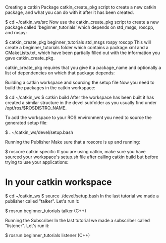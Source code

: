 Creating a catkin Package
catkin_create_pkg script to create a new catkin package, and what you can do with it after it has been created.

$ cd ~/catkin_ws/src
Now use the catkin_create_pkg script to create a new package called 'beginner_tutorials' which depends on std_msgs, roscpp, and rospy:

$ catkin_create_pkg beginner_tutorials std_msgs rospy roscpp
This will create a beginner_tutorials folder which contains a package.xml and a CMakeLists.txt, which have been partially filled out with the information you gave catkin_create_pkg.

catkin_create_pkg requires that you give it a package_name and optionally a list of dependencies on which that package depends:




Building a catkin workspace and sourcing the setup file
Now you need to build the packages in the catkin workspace:

$ cd ~/catkin_ws
$ catkin build
After the workspace has been built it has created a similar structure in the devel subfolder as you usually find under /opt/ros/$ROSDISTRO_NAME.

To add the workspace to your ROS environment you need to source the generated setup file:

$ . ~/catkin_ws/devel/setup.bash




Running the Publisher
Make sure that a roscore is up and running:

$ roscore
catkin specific If you are using catkin, make sure you have sourced your workspace's setup.sh file after calling catkin build but before trying to use your applications:


# In your catkin workspace
$ cd ~/catkin_ws
$ source ./devel/setup.bash
In the last tutorial we made a publisher called "talker". Let's run it:

$ rosrun beginner_tutorials talker      (C++)



Running the Subscriber
In the last tutorial we made a subscriber called "listener". Let's run it:

$ rosrun beginner_tutorials listener     (C++)
